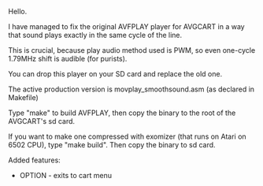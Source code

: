 Hello.

I have managed to fix the original AVFPLAY player for AVGCART in a way that sound plays exactly in the same cycle of the line.

This is crucial, because play audio method used is PWM, so even one-cycle 1.79MHz shift is audible (for purists).

You can drop this player on your SD card and replace the old one.

The active production version is movplay_smoothsound.asm (as declared in Makefile)

Type "make" to build AVFPLAY, then copy the binary to the root of the AVGCART's sd card.

If you want to make one compressed with exomizer (that runs on Atari on 6502 CPU), type "make build".
Then copy the binary to sd card.

Added features:

- OPTION - exits to cart menu

